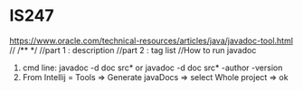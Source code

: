 # IS247

https://www.oracle.com/technical-resources/articles/java/javadoc-tool.html
// /** */
//part 1 : description
//part 2 : tag list
//How to run javadoc

1. cmd line: javadoc -d doc src* or javadoc -d doc src* -author -version
2. From Intellij = Tools => Generate javaDocs => select Whole project => ok
